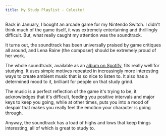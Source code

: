 ```yaml
---
title: My Study Playlist - Celeste!
---
```


Back in January, I bought an arcade game for my Nintendo Switch. I didn't think much of the game itself, it was extremely entertaining and thrillingly difficult. But, what really caught my attention was the soundtrack.

It turns out, the soundtrack has been universally praised by game critiques all around, and Lena Raine (the composer) should be extremely proud of her work.
<!--more-->

The whole soundtrack, available as an [album on Spotify](https://open.spotify.com/album/5OZHQ7KG8k04IOkF50fACO?si=gl8VD8iKTfWHgJh6Siv_mg), fits really well for studying. It uses simple motives repeated in increasingly more interesting ways to create ambient music that is so nice to listen to. It also has a determined mood to it, brilliant for people on that study grind.

The music is a perfect reflection of the game it's trying to be, it acknowledges that it's difficult, feeding you positive intervals and major keys to keep you going, while at other times, puts you into a mood of despair that makes you really feel the emotion your character is going through.

Anyway, the soundtrack has a load of highs and lows that keep things interesting, all of which is great to study to.
